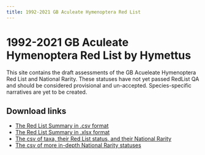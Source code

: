 ```yaml
---
title: 1992-2021 GB Aculeate Hymenoptera Red List
---
```


# 1992-2021 GB Aculeate Hymenoptera Red List by Hymettus
This site contains the draft assessments of the GB Acueleate Hymenoptera Red List and National Rarity. These statuses have not yet passed RedList QA and should be considered provisional and un-accepted. Species-specific narratives are yet to be created.

## Download links
- [The Red List Summary in .csv format](downloads/assessment_summary.csv)
- [The Red List Summary in .xlsx format](downloads/Assessment%20Summary.xlsx)
- [The csv of taxa, their Red List status, and their National Rarity](downloads/20250207_status_rarity.csv)
- [The csv of more in-depth National Rarity statuses](downloads/NationalRarity.csv)